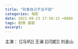 ```yaml
---
title: "别拿自己不当干部"
categories: 电影
date: 2022-09-23 17:50:13 +0800
tags: 剧情 喜剧
excerpt: 
---
```


主演：
[[冯巩]]
王澜
[[闫妮]]
刘金山



